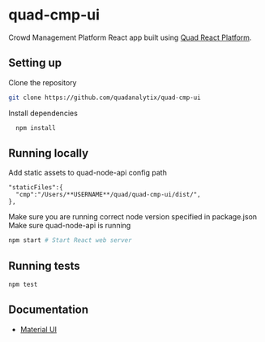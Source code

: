 # quad-cmp-ui

Crowd Management Platform React app built using [Quad React Platform](https://github.com/quadanalytix/quad-react-platform).

## Setting up

Clone the repository

```sh
git clone https://github.com/quadanalytix/quad-cmp-ui
```

Install dependencies

```sh
  npm install
```

## Running locally

Add static assets to quad-node-api config path

```
"staticFiles":{
  "cmp":"/Users/**USERNAME**/quad/quad-cmp-ui/dist/",
},
```

Make sure you are running correct node version specified in package.json
Make sure quad-node-api is running

```sh
npm start # Start React web server
```

## Running tests

```sh
npm test
```

## Documentation
- [Material UI](http://www.material-ui.com/)
